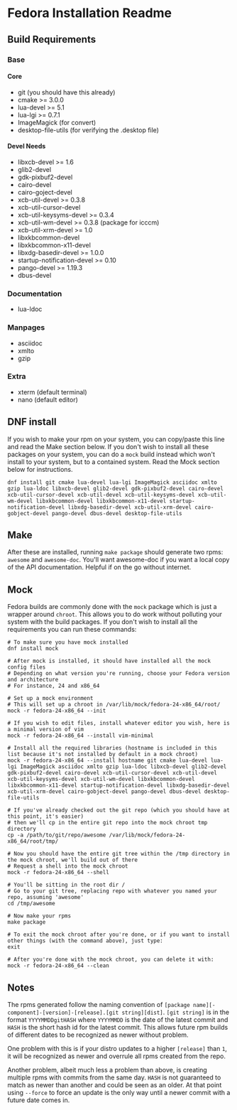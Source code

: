 # Fedora Installation Readme

## Build Requirements

### Base

#### Core
* git (you should have this already)
* cmake >= 3.0.0
* lua-devel >= 5.1
* lua-lgi >= 0.7.1
* ImageMagick (for convert)
* desktop-file-utils (for verifying the .desktop file)

#### Devel Needs
* libxcb-devel >= 1.6
* glib2-devel
* gdk-pixbuf2-devel
* cairo-devel
* cairo-goject-devel
* xcb-util-devel >= 0.3.8
* xcb-util-cursor-devel
* xcb-util-keysyms-devel >= 0.3.4
* xcb-util-wm-devel >= 0.3.8 (package for icccm)
* xcb-util-xrm-devel >= 1.0
* libxkbcommon-devel
* libxkbcommon-x11-devel
* libxdg-basedir-devel >= 1.0.0
* startup-notification-devel >= 0.10
* pango-devel >= 1.19.3
* dbus-devel

### Documentation

* lua-ldoc

### Manpages

* asciidoc
* xmlto
* gzip

### Extra

* xterm (default terminal)
* nano (default editor)

## DNF install

If you wish to make your rpm on your system, you can copy/paste this line and read the Make section below. If you don't wish to install all these packages on your system, you can do a `mock` build instead which won't install to your system, but to a contained system. Read the Mock section below for instructions.

`dnf install git cmake lua-devel lua-lgi ImageMagick asciidoc xmlto gzip lua-ldoc libxcb-devel glib2-devel gdk-pixbuf2-devel cairo-devel xcb-util-cursor-devel xcb-util-devel xcb-util-keysyms-devel xcb-util-wm-devel libxkbcommon-devel libxkbcommon-x11-devel startup-notification-devel libxdg-basedir-devel xcb-util-xrm-devel cairo-gobject-devel pango-devel dbus-devel desktop-file-utils`

## Make

After these are installed, running `make package` should generate two rpms: `awesome` and `awesome-doc`. You'll want awesome-doc if you want a local copy of the API documentation. Helpful if on the go without internet.

## Mock

Fedora builds are commonly done with the `mock` package which is just a wrapper around `chroot`. This allows you to do work without polluting your system with the build packages. If you don't wish to install all the requirements you can run these commands:

```
# To make sure you have mock installed
dnf install mock

# After mock is installed, it should have installed all the mock config files
# Depending on what version you're running, choose your Fedora version and architecture
# For instance, 24 and x86_64

# Set up a mock environment
# This will set up a chroot in /var/lib/mock/fedora-24-x86_64/root/
mock -r fedora-24-x86_64 --init

# If you wish to edit files, install whatever editor you wish, here is a minimal version of vim
mock -r fedora-24-x86_64 --install vim-minimal

# Install all the required libraries (hostname is included in this list because it's not installed by default in a mock chroot)
mock -r fedora-24-x86_64 --install hostname git cmake lua-devel lua-lgi ImageMagick asciidoc xmlto gzip lua-ldoc libxcb-devel glib2-devel gdk-pixbuf2-devel cairo-devel xcb-util-cursor-devel xcb-util-devel xcb-util-keysyms-devel xcb-util-wm-devel libxkbcommon-devel libxkbcommon-x11-devel startup-notification-devel libxdg-basedir-devel xcb-util-xrm-devel cairo-gobject-devel pango-devel dbus-devel desktop-file-utils

# If you've already checked out the git repo (which you should have at this point, it's easier)
# then we'll cp in the entire git repo into the mock chroot tmp directory
cp -a /path/to/git/repo/awesome /var/lib/mock/fedora-24-x86_64/root/tmp/

# Now you should have the entire git tree within the /tmp directory in the mock chroot, we'll build out of there
# Request a shell into the mock chroot
mock -r fedora-24-x86_64 --shell

# You'll be sitting in the root dir /
# Go to your git tree, replacing repo with whatever you named your repo, assuming 'awesome'
cd /tmp/awesome

# Now make your rpms
make package

# To exit the mock chroot after you're done, or if you want to install other things (with the command above), just type:
exit

# After you're done with the mock chroot, you can delete it with:
mock -r fedora-24-x86_64 --clean
```

## Notes

The rpms generated follow the naming convention of `[package name][-component]-[version]-[release].[git string][dist]`. `[git string]` is in the format `YYYYMMDDgitHASH` where `YYYYMMDD` is the date of the latest commit and `HASH` is the short hash id for the latest commit. This allows future rpm builds of different dates to be recognized as newer without problem.

One problem with this is if your distro updates to a higher `[release]` than `1`, it will be recognized as newer and overrule all rpms created from the repo.

Another problem, albeit much less a problem than above, is creating multiple rpms with commits from the same day. `HASH` is not guaranteed to match as newer than another and could be seen as an older. At that point using `--force` to force an update is the only way until a newer commit with a future date comes in.
